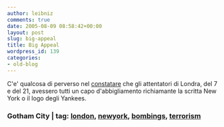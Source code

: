 ```yaml
---
author: leibniz
comments: true
date: 2005-08-09 08:58:42+00:00
layout: post
slug: big-appeal
title: Big Appeal
wordpress_id: 139
categories:
- old-blog
---
```


C'e' qualcosa di perverso nel [constatare](http://www.gothamist.com/archives/2005/08/08/fashion_signals_in_london_bombing_suspects.php)
che gli attentatori di Londra, del 7 e del 21, avessero tutti un capo
d'abbigliamento richiamante la scritta New York o il logo degli Yankees.  



### Gotham City | tag: [london](http://www.technorati.com/tags/london), [newyork](http://www.technorati.com/tags/newyork), [bombings](http://www.technorati.com/tags/bombings), [terrorism](http://www.technorati.com/tags/terrorism)
